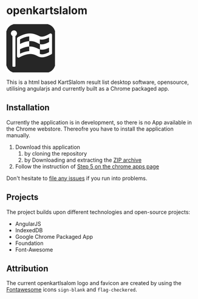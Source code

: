 # openkartslalom

![openKS Logo](app/img/logo_128.png)

This is a html based KartSlalom result list desktop software, opensource,
utilising angularjs and currently built as a Chrome packaged app.

## Installation

Currently the application is in development, so there is no App available in the
Chrome webstore. Thereofre you have to install the application manually.

1. Download this application
   1. by cloning the repository
   1. by Downloading and extracting the [ZIP archive](https://github.com/derhasi/openkartslalom/archive/master.zip)
2. Follow the instruction of [Step 5 on the chrome apps page](http://developer.chrome.com/apps/first_app.html#five)

Don't hesitate to [file any issues](https://github.com/derhasi/openkartslalom/issues/new) if you run into problems.

## Projects

The project builds upon different technologies and open-source projects:

* AngularJS
* IndexedDB
* Google Chrome Packaged App
* Foundation
* Font-Awesome

## Attribution

The current openkartlsalom logo and favicon are created by using the
[Fontawesome](http://fortawesome.github.io/Font-Awesome/) icons `sign-blank` and
`flag-checkered`.
